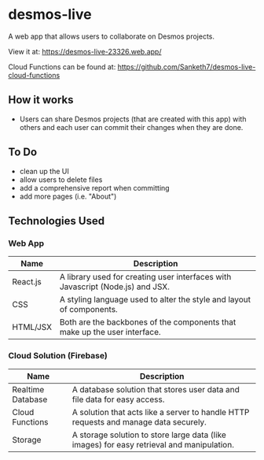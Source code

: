 # desmos-live

A web app that allows users to collaborate on Desmos projects.

View it at: https://desmos-live-23326.web.app/



Cloud Functions can be found at: https://github.com/Sanketh7/desmos-live-cloud-functions



## How it works

- Users can share Desmos projects (that are created with this app) with others and each user can commit their changes when they are done.



## To Do

- clean up the UI
- allow users to delete files
- add a comprehensive report when committing
- add more pages (i.e. "About")



## Technologies Used

### Web App

| Name     | Description                                                  |
| -------- | ------------------------------------------------------------ |
| React.js | A library used for creating user interfaces with Javascript (Node.js) and JSX. |
| CSS      | A styling language used to alter the style and layout of components. |
| HTML/JSX | Both are the backbones of the components that make up the user interface. |

### Cloud Solution (Firebase)

| Name              | Description                                                  |
| ----------------- | ------------------------------------------------------------ |
| Realtime Database | A database solution that stores user data and file data for easy access. |
| Cloud Functions   | A solution that acts like a server to handle HTTP requests and manage data securely. |
| Storage           | A storage solution to store large data (like images) for easy retrieval and manipulation. |

